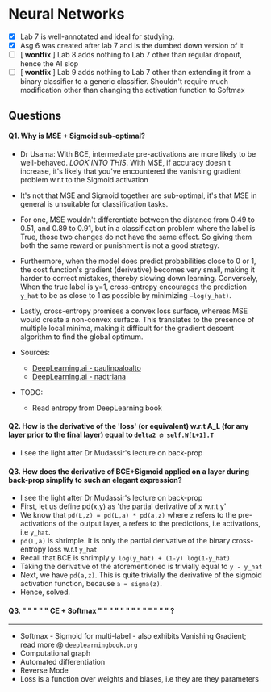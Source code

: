 # Neural Networks

- [x] Lab 7 is well-annotated and ideal for studying.
- [x] Asg 6 was created after lab 7 and is the dumbed down version of it
- [ ] [ **wontfix** ] Lab 8 adds nothing to Lab 7 other than regular dropout, hence the AI slop
- [ ] [ **wontfix** ] Lab 9 adds nothing to Lab 7 other than extending it from a binary classifier to a generic classifier. Shouldn't require much modification other than changing the activation function to Softmax

## Questions

#### Q1. Why is MSE + Sigmoid sub-optimal?

- Dr Usama: With BCE, intermediate pre-activations are more likely to be well-behaved. _LOOK INTO THIS_. With MSE, if accuracy doesn't increase, it's likely that you've encountered the vanishing gradient problem w.r.t to the Sigmoid activation

- It's not that MSE and Sigmoid together are sub-optimal, it's that MSE in general is unsuitable for classification tasks.
- For one, MSE wouldn't differentiate between the distance from 0.49 to 0.51, and 0.89 to 0.91, but in a classification problem where the label is True, those two changes do not have the same effect. So giving them both the same reward or punishment is not a good strategy.
- Furthermore, when the model does predict probabilities close to 0 or 1, the cost function's gradient (derivative) becomes very small, making it harder to correct mistakes, thereby slowing down learning. Conversely, When the true label is y=1, cross-entropy encourages the prediction `y_hat` to be as close to 1 as possible by minimizing `−log(y_hat)`.
- Lastly, cross-entropy promises a convex loss surface, whereas MSE would create a non-convex surface. This translates to the presence of multiple local minima, making it difficult for the gradient descent algorithm to find the global optimum.
- Sources:
    - [DeepLearning.ai - paulinpaloalto](https://community.deeplearning.ai/t/mse-cost-function/23349/2)
    - [DeepLearning.ai - nadtriana](https://community.deeplearning.ai/t/use-of-squared-error-with-sigmoid-and-applying-gradient-descent/700239/2)
- TODO:
    - Read entropy from DeepLearning book

#### Q2. How is the derivative of the 'loss' (or equivalent) w.r.t A_L (for any layer prior to the final layer) equal to `delta2 @ self.W[L+1].T`

- I see the light after Dr Mudassir's lecture on back-prop

#### Q3. How does the derivative of BCE+Sigmoid applied on a layer during back-prop simplify to such an elegant expression?

- I see the light after Dr Mudassir's lecture on back-prop
- First, let us define pd(x,y) as 'the partial derivative of x w.r.t y'
- We know that `pd(L,z) = pd(L,a) * pd(a,z)` where `z` refers to the pre-activations of the output layer, `a` refers to the predictions, i.e activations, i.e `y_hat`.
- `pd(L,a)` is shrimple. It is only the partial derivative of the binary cross-entropy loss w.r.t `y_hat`
- Recall that BCE is shrimply `y log(y_hat) + (1-y) log(1-y_hat)`
- Taking the derivative of the aforementioned is trivially equal to `y - y_hat`
- Next, we have `pd(a,z)`. This is quite trivially the derivative of the sigmoid activation function, because `a = sigma(z)`.
- Hence, solved.

#### Q3. " " " " " CE + Softmax " " " " " " " " " " " " " ?

---

- Softmax - Sigmoid for multi-label - also exhibits Vanishing Gradient; read more @ `deeplearningbook.org`
- Computational graph
- Automated differentiation
- Reverse Mode
- Loss is a function over weights and biases, i.e they are they parameters
